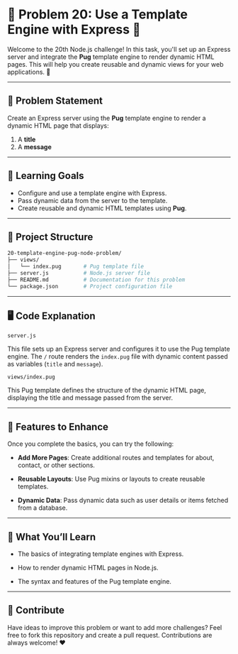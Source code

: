 # 🌟 Problem 20: Use a Template Engine with Express 🌟  

Welcome to the 20th Node.js challenge! In this task, you'll set up an Express server and integrate the **Pug** template engine to render dynamic HTML pages. This will help you create reusable and dynamic views for your web applications. 🚀  

---  

## 📝 Problem Statement  

Create an Express server using the **Pug** template engine to render a dynamic HTML page that displays:  

1. A **title**  
2. A **message**  

---  

## 🎯 Learning Goals  

- Configure and use a template engine with Express.  
- Pass dynamic data from the server to the template.  
- Create reusable and dynamic HTML templates using **Pug**.  

---  

## 📂 Project Structure  

```bash  
20-template-engine-pug-node-problem/
├── views/
│   └── index.pug       # Pug template file
├── server.js           # Node.js server file
├── README.md           # Documentation for this problem
└── package.json        # Project configuration file  
```

---

## 🖥️ Code Explanation

`server.js`

This file sets up an Express server and configures it to use the Pug template engine. The `/` route renders the `index.pug` file with dynamic content passed as variables (`title` and `message`).

`views/index.pug`

This Pug template defines the structure of the dynamic HTML page, displaying the title and message passed from the server.

---

## 🚀 Features to Enhance

Once you complete the basics, you can try the following:

- **Add More Pages**: Create additional routes and templates for about, contact, or other sections.

- **Reusable Layouts**: Use Pug mixins or layouts to create reusable templates.

- **Dynamic Data**: Pass dynamic data such as user details or items fetched from a database.

---

## 🧠 What You’ll Learn

- The basics of integrating template engines with Express.

- How to render dynamic HTML pages in Node.js.

- The syntax and features of the Pug template engine.

---

## 🤝 Contribute

Have ideas to improve this problem or want to add more challenges? Feel free to fork this repository and create a pull request. Contributions are always welcome! ❤️
